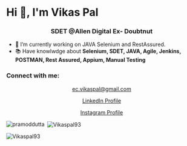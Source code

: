 # Hi 👋, I'm Vikas Pal </h1>
<h3 align="center">SDET @Allen Digital Ex- Doubtnut </h3>

- 🔭 I’m currently working on JAVA Selenium and RestAssured.<br>
- 📚 Have knowlwdge about **Selenium, SDET, JAVA, Agile, Jenkins, POSTMAN, Rest Assured, Appium, Manual Testing**<br>

<h3 align="left">Connect with me:</h3>
<p align="center"><a href="mailto:ec.vikaspal@gmail.com">ec.vikaspal@gmail.com</a></p>
<p align="center"><a href="https://www.linkedin.com/in/ec-vikaspal" target="_blank">LinkedIn Profile</a></p>
<p align="center"><a href="https://www.instagram.com/mama__shakuni" target="_blank">Instagram Profile</a></p>




<p><img align="left" src="https://github-readme-stats.vercel.app/api/top-langs?username=pramoddutta&show_icons=true&locale=en&layout=compact" alt="pramoddutta" /></p>

<p>&nbsp;<img align="center" src="https://github-readme-stats.vercel.app/api?username=Vikaspal93&show_icons=true&locale=en" alt="Vikaspal93" /></p>

<p><img align="center" src="https://github-readme-streak-stats.herokuapp.com/?user=pramoddutta&" alt="Vikaspal93" /></p>

<!---
Vikaspal93/Vikaspal93 is a ✨ special ✨ repository because its `README.md` (this file) appears on your GitHub profile.
You can click the Preview link to take a look at your changes.
--->
